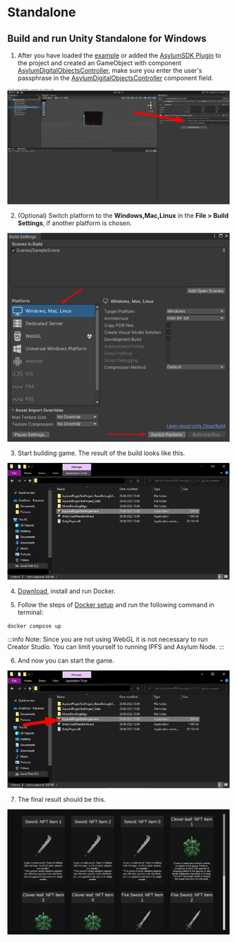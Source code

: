 # Standalone

## Build and run Unity Standalone for Windows
1. After you have loaded the [example](https://gitlab.com/asylum-space/asylum-unity-sdk-example) or added the [AsylumSDK Plugin](../plugin-how-to) to the project and created an GameObject with component [AsylumDigitalObjectsController](https://gitlab.com/asylum-space/asylum-unity-sdk/-/tree/main/AsylumSDK/AsylumDigitalObjectsController.cs), make sure you enter the user's passphrase in the [AsylumDigitalObjectsController](https://gitlab.com/asylum-space/asylum-unity-sdk/-/tree/main/AsylumSDK/AsylumDigitalObjectsController.cs) component field.

![](img/set_secret_phrase.png)

2. (Optional) Switch platform to the **Windows,Mac,Linux** in the **File > Build Settings**, if another platform is chosen.

![](img/standalone_switchBuild.png)

3. Start building game. The result of the build looks like this.

![](img/standalone_rightBuild.png)

4. [Download](https://docs.docker.com/get-docker/), install and run Docker.

3. Follow the steps of [Docker setup](../../asylum-ui/creator-studio/installation-docker.md) and run the following command in terminal:

```
docker compose up
```
:::info 
Note: Since you are not using WebGL it is not necessary to run Creator Studio. You can limit yourself to running IPFS and Asylum Node.
:::

6. And now you can start the game.

![](img/standalone_startGame.png)

7. The final result should be this.

![](img/standalone_final.png)
